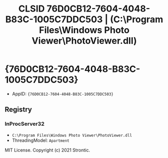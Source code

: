﻿---
title: "CLSID 76D0CB12-7604-4048-B83C-1005C7DDC503 | (C:\\Program Files\\Windows Photo Viewer\\PhotoViewer.dll)"
excerpt: What is COM-Object CLSID 76D0CB12-7604-4048-B83C-1005C7DDC503?
---

# {76D0CB12-7604-4048-B83C-1005C7DDC503}

* AppID: `{76D0CB12-7604-4048-B83C-1005C7DDC503}`

## Registry


### InProcServer32

* `C:\Program Files\Windows Photo Viewer\PhotoViewer.dll`
* ThreadingModel: `Apartment`

MIT License. Copyright (c) 2021 Strontic.


